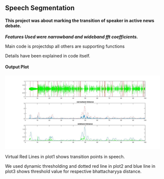 ## Speech Segmentation ##
 
#### This project was about marking the transition of speaker in active news debate.</b>

  <b>_Features Used were narrowband and wideband fft coefficients._</b>


Main code is projectdsp all others are supporting functions

Details have been explained in code itself.

#### Output Plot

![Final Output plot](sampleoutput.jpg)

Virtual Red Lines in plot1 shows transition points in speech.

We used dynamic thresholding and dotted red line in plot2 and blue line in plot3 shows threshold value for respective bhattacharyya distance. 